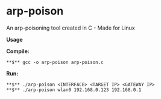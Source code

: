# arp-poison
An arp-poisoning tool created in C - Made for Linux

**Usage**

**Compile:**
    
    **$** gcc -o arp-poison arp-poison.c
 
 **Run:**
 
    **$** ./arp-poison <INTERFACE> <TARGET IP> <GATEWAY IP>
    **$** ./arp-poison wlan0 192.168.0.123 192.168.0.1
